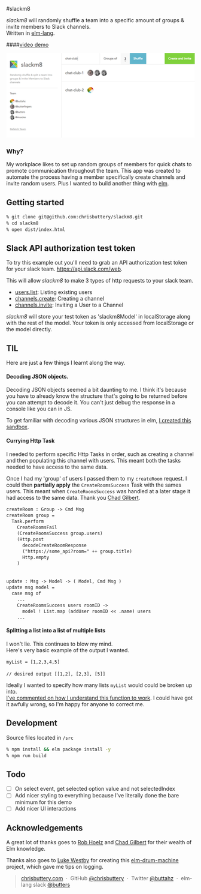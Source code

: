 #slackm8

_slackm8_ will randomly shuffle a team into a specific amount of groups & invite members to Slack channels.  
Written in [elm-lang](http://elm-lang.org/).

####[video demo](https://cloudup.com/ceqHFQ7HUJN)

![alt tag](https://github.com/chrisbuttery/slackm8/blob/master/slackm8.png)

### Why?

My workplace likes to set up random groups of members for quick chats to promote communication throughout the team. This app was created to automate the process having a member specifically create channels and invite random users. Plus I wanted to build another thing with [elm](http://elm-lang.org/).

## Getting started

```bash
% git clone git@github.com:chrisbuttery/slackm8.git
% cd slackm8
% open dist/index.html
```

## Slack API authorization test token

To try this example out you'll need to grab an API authorization test token for your slack team. https://api.slack.com/web.

This will allow _slackm8_ to make 3 types of http requests to your slack team.

* [users.list](https://api.slack.com/methods/users.list): Listing existing users
* [channels.create](https://api.slack.com/methods/channels.create): Creating a channel
* [channels.invite](https://api.slack.com/methods/channels.invite): Inviting a User to a Channel

_slackm8_ will store your test token as 'slackm8Model' in localStorage along with the rest of the model. Your token is only accessed from localStorage or the model directly.


## TIL

Here are just a few things I learnt along the way.

#### Decoding JSON objects.
Decoding JSON objects seemed a bit daunting to me. I think it's because you have to already know the structure that's going to be returned before you can attempt to decode it. You can't just debug the response in a console like you can in JS.

To get familiar with decoding various JSON structures in elm, [I created this sandbox](https://github.com/chrisbuttery/elm-simple-json-decoding).

#### Currying Http Task

I needed to perform specific Http Tasks in order, such as creating a channel and then populating this channel with users. This meant both the tasks needed to have access to the same data.

Once I had my 'group' of users I passed them to my `createRoom` request. I could then **partially apply** the `CreateRoomsSuccess` Task with the sames users. This meant when `CreateRoomsSuccess` was handled at a later stage it had access to the same data.
Thank you [Chad Gilbert](https://github.com/freakingawesome).

```
createRoom : Group -> Cmd Msg
createRoom group =
  Task.perform
    CreateRoomsFail
    (CreateRoomsSuccess group.users)
    (Http.post
      decodeCreateRoomResponse
      ("https://some_api?room=" ++ group.title)
      Http.empty
    )


update : Msg -> Model -> ( Model, Cmd Msg )
update msg model =
  case msg of
    ...
    CreateRoomsSuccess users roomID ->
      model ! List.map (addUser roomID << .name) users
    ...
```

#### Splitting a list into a list of multiple lists

I won't lie. This continues to blow my mind.  
Here's very basic example of the output I wanted.

```
myList = [1,2,3,4,5]

// desired output [[1,2], [2,3], [5]]
```

Ideally I wanted to specify how many lists `myList` would could be broken up into.  
[I've commented on how I understand this function to work](https://github.com/chrisbuttery/slackm8/blob/master/src/Split.elm). I could have got it awfully wrong, so I'm happy for anyone to correct me.


## Development

Source files located in `/src`

```bash
% npm install && elm package install -y
% npm run build
```

## Todo

- [ ] On select event, get selected option value and not selectedIndex
- [ ] Add nicer styling to everything because I've literally done the bare minimum for this demo
- [ ] Add nicer UI interactions

## Acknowledgements

A great lot of thanks goes to [Rob Hoelz](https://github.com/hoelzro) and [Chad Gilbert](https://github.com/freakingawesome) for their wealth of Elm knowledge.

Thanks also goes to [Luke Westby](https://github.com/lukewestby) for creating this [elm-drum-machine](https://github.com/lukewestby/elm-drum-machine) project, which gave me tips on logging.

> [chrisbuttery.com](http://chrisbuttery.com) &nbsp;&middot;&nbsp;
> GitHub [@chrisbuttery](https://github.com/chrisbuttery) &nbsp;&middot;&nbsp;
> Twitter [@buttahz](https://twitter.com/buttahz) &nbsp;&middot;&nbsp;
> elm-lang slack [@butters](http://elmlang.herokuapp.com/)
